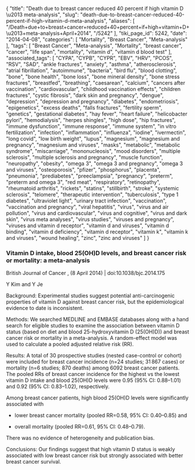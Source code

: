 {
    "title": "Death due to breast cancer reduced 40 percent if high vitamin D \u2013 meta-analysis",
    "slug": "death-due-to-breast-cancer-reduced-40-percent-if-high-vitamin-d-meta-analysis",
    "aliases": [
        "/Death+due+to+breast+cancer+reduced+40+percent+if+high+vitamin+D+\u2013+meta-analysis+April+2014",
        "/5242"
    ],
    "tiki_page_id": 5242,
    "date": "2014-04-08",
    "categories": [
        "Mortality",
        "Breast Cancer",
        "Meta-analysis"
    ],
    "tags": [
        "Breast Cancer",
        "Meta-analysis",
        "Mortality",
        "breast cancer",
        "cancer",
        "life span",
        "mortality",
        "vitamin d",
        "vitamin d blood test"
    ],
    "associated_tags": [
        "CYPA",
        "CYPB",
        "CYPR",
        "EBV",
        "HRV",
        "PCOS",
        "RSV",
        "SAD",
        "ankle fractures",
        "anxiety",
        "asthma",
        "atherosclerosis",
        "atrial fibrillation",
        "autoimmune",
        "bacteria",
        "bird flu",
        "blood clotting",
        "bone",
        "bone health",
        "bone loss",
        "bone mineral density",
        "bone stress fractures",
        "breastfed",
        "breathing",
        "caesarean",
        "calcium",
        "cancers after vaccination",
        "cardiovascular",
        "childhood vaccination effects",
        "children fractures",
        "cystic fibrosis",
        "dark skin and pregnancy",
        "dengue",
        "depression",
        "depression and pregnancy",
        "diabetes",
        "endometriosis",
        "epigenetics",
        "excess deaths",
        "falls fractures",
        "fertility sperm",
        "genetics",
        "gestational diabetes",
        "hay fever",
        "heart failure",
        "helicobacter pylori",
        "hemodialysis",
        "herpes shingles",
        "high dose",
        "hip fractures",
        "immune dysfunction",
        "immune response",
        "immune system",
        "in vitro fertilization",
        "infection",
        "inflammation",
        "influenza",
        "iodine",
        "ivermectin",
        "long covid",
        "low birth weight",
        "lupus",
        "magnesium",
        "magnesium and pregnancy",
        "magnesium and viruses",
        "masks",
        "metabolic",
        "metabolic syndrome",
        "miscarriage",
        "mononucleosis",
        "mood disorders",
        "multiple sclerosis",
        "multiple sclerosis and pregnancy",
        "muscle function",
        "neuropathy",
        "obesity",
        "omega 3",
        "omega 3 and pregnancy",
        "omega 3 and viruses",
        "osteoporosis",
        "pfizer",
        "phosphorus",
        "placenta",
        "pneumonia",
        "prediabetes",
        "preeclampsia",
        "pregnancy",
        "preterm",
        "preterm and omega 3",
        "red meat",
        "respiratory",
        "retinopathy",
        "rheumatoid arthritis",
        "rickets",
        "statins",
        "stillbirth",
        "stroke",
        "systemic sclerosis",
        "telomere",
        "therapeutic intervention",
        "tuberculosis",
        "type 1 diabetes",
        "ultraviolet light",
        "urinary tract infection",
        "vaccination",
        "vaccination and pregnancy",
        "viral hepatitis",
        "virus",
        "virus and air pollution",
        "virus and cardiovascular",
        "virus and cognitive",
        "virus and dark skin",
        "virus meta analyses",
        "virus studies",
        "viruses and pregnancy",
        "viruses and vitamin d receptor",
        "vitamin d and viruses",
        "vitamin d binding",
        "vitamin d deficiency",
        "vitamin d receptor",
        "vitamin k",
        "vitamin k and viruses",
        "wound healing",
        "zinc",
        "zinc and viruses"
    ]
}


### Vitamin D intake, blood 25(OH)D levels, and breast cancer risk or mortality: a meta-analysis

British Journal of Cancer , (8 April 2014) | doi:10.1038/bjc.2014.175 

Y Kim and Y Je

Background: Experimental studies suggest potential anti-carcinogenic properties of vitamin D against breast cancer risk, but the epidemiological evidence to date is inconsistent.

Methods: We searched MEDLINE and EMBASE databases along with a hand search for eligible studies to examine the association between vitamin D status (based on diet and blood 25-hydroxyvitamin D (25(OH)D)) and breast cancer risk or mortality in a meta-analysis. A random-effect model was used to calculate a pooled adjusted relative risk (RR).

Results: A total of 30 prospective studies (nested case-control or cohort) were included for breast cancer incidence (n=24 studies; 31 867 cases) or mortality (n=6 studies; 870 deaths) among 6092 breast cancer patients. The pooled RRs of breast cancer incidence for the highest vs the lowest vitamin D intake and blood 25(OH)D levels were 0.95 (95% CI: 0.88–1.01) and 0.92 (95% CI: 0.83–1.02), respectively. 

Among breast cancer patients, high blood 25(OH)D levels were significantly associated with 

* lower breast cancer mortality (pooled RR=0.58, 95% CI: 0.40–0.85) and 

* overall mortality (pooled RR=0.61, 95% CI: 0.48–0.79). 

There was no evidence of heterogeneity and publication bias.

Conclusions: Our findings suggest that high vitamin D status is weakly associated with low breast cancer risk but strongly associated with better breast cancer survival.